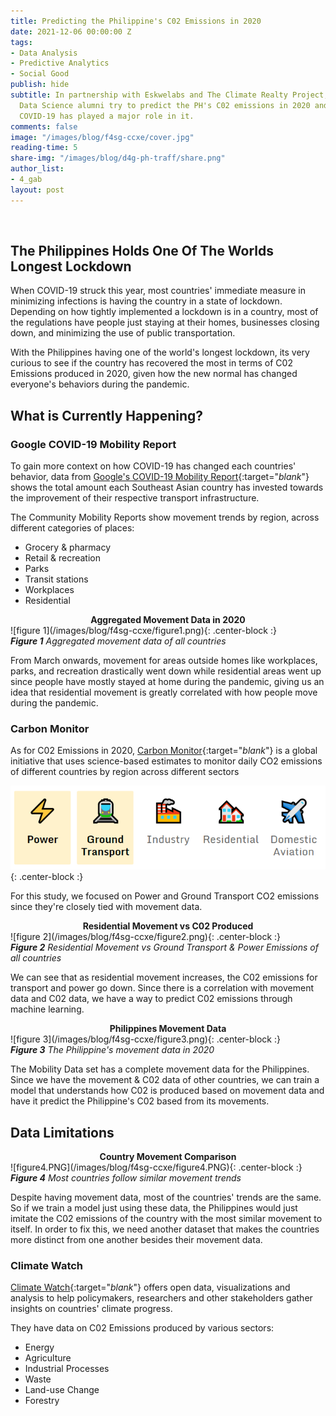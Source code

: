 ```yaml
---
title: Predicting the Philippine's C02 Emissions in 2020
date: 2021-12-06 00:00:00 Z
tags:
- Data Analysis
- Predictive Analytics
- Social Good
publish: hide
subtitle: In partnership with Eskwelabs and The Climate Realty Project, Eskwelabs'
  Data Science alumni try to predict the PH's C02 emissions in 2020 and analyze if
  COVID-19 has played a major role in it.
comments: false
image: "/images/blog/f4sg-ccxe/cover.jpg"
reading-time: 5
share-img: "/images/blog/d4g-ph-traff/share.png"
author_list:
- 4_gab
layout: post
---
```


<br>

## The Philippines Holds One Of The Worlds Longest Lockdown

When COVID-19 struck this year, most countries' immediate measure in minimizing infections is having the country in a state of lockdown. Depending on how tightly implemented a lockdown is in a country, most of the regulations have people just staying at their homes, businesses closing down, and minimizing the use of public transportation.

With the Philippines having one of the world's longest lockdown, its very curious to see if the country has recovered the most in terms of C02 Emissions produced in 2020, given how the new normal has changed everyone's behaviors during the pandemic.

## What is Currently Happening?

### Google COVID-19 Mobility Report

To gain more context on how COVID-19 has changed each countries' behavior, data from [Google's COVID-19 Mobility Report](https://www.google.com/covid19/mobility/){:target="*blank*"} shows the total amount each Southeast Asian country has invested towards the improvement of their respective transport infrastructure.

The Community Mobility Reports show movement trends by region, across different categories of places:

- Grocery & pharmacy
- Retail & recreation
- Parks
- Transit stations
- Workplaces
- Residential

<center><b>Aggregated Movement Data in 2020</b></center>
![figure 1](/images/blog/f4sg-ccxe/figure1.png){: .center-block :}
<figcaption><i><b>Figure 1</b> Aggregated movement data of all countries</i></figcaption>

From March onwards, movement for areas outside homes like workplaces, parks, and recreation drastically went down while residential areas went up since people have mostly stayed at home during the pandemic, giving us an idea that residential movement is greatly correlated with how people move during the pandemic.

### Carbon Monitor

As for C02 Emissions in 2020, [Carbon Monitor](https://carbonmonitor.org/){:target="*blank*"} is a global initiative that uses science-based estimates to monitor daily CO2 emissions of different countries by region across different sectors

![emissions_sec](/images/blog/f4sg-ccxe/emission_sec.png){: .center-block :}

For this study, we focused on Power and Ground Transport CO2 emissions since they're closely tied with movement data.

<center><b>Residential Movement vs C02 Produced</b></center>
![figure 2](/images/blog/f4sg-ccxe/figure2.png){: .center-block :}
<figcaption><i><b>Figure 2</b> Residential Movement vs Ground Transport & Power Emissions of all countries</i></figcaption>

We can see that as residential movement increases, the C02 emissions for transport and power go down. Since there is a correlation with movement data and C02 data, we have a way to predict C02 emissions through machine learning.

<center><b>Philippines Movement Data</b></center>
![figure 3](/images/blog/f4sg-ccxe/figure3.png){: .center-block :}
<figcaption><i><b>Figure 3</b> The Philippine's movement data in 2020</i></figcaption>

The Mobility Data set has a complete movement data for the Philippines. Since we have the movement & C02 data of other countries, we can train a model that understands how C02 is produced based on movement data and have it predict the Philippine's C02 based from its movements.

## Data Limitations

<center><b>Country Movement Comparison</b></center>
![figure4.PNG](/images/blog/f4sg-ccxe/figure4.PNG){: .center-block :}
<figcaption><i><b>Figure 4</b> Most countries follow similar movement trends</i></figcaption>

Despite having movement data, most of the countries' trends are the same. So if we train a model just using these data, the Philippines would just imitate the C02 emissions of the country with the most similar movement to itself. In order to fix this, we need another dataset that makes the countries more distinct from one another besides their movement data.

### Climate Watch

[Climate Watch](https://carbonmonitor.org/){:target="*blank*"} offers open data, visualizations and analysis to help policymakers, researchers and other stakeholders gather insights on countries' climate progress.

They have data on C02 Emissions produced by various sectors:

- Energy
- Agriculture
- Industrial Processes
- Waste
- Land-use Change
- Forestry
